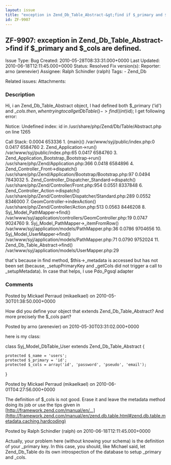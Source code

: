 ```yaml
---
layout: issue
title: "exception in Zend_Db_Table_Abstract-&gt;find if $_primary and $_cols are defined."
id: ZF-9907
---
```


ZF-9907: exception in Zend\_Db\_Table\_Abstract->find if $\_primary and $\_cols are defined.
--------------------------------------------------------------------------------------------

 Issue Type: Bug Created: 2010-05-28T08:33:31.000+0000 Last Updated: 2010-06-18T12:11:45.000+0000 Status: Resolved Fix version(s): 
 Reporter:  arno (arenevier)  Assignee:  Ralph Schindler (ralph)  Tags: - Zend\_Db
 
 Related issues: 
 Attachments: 
### Description

Hi, i an Zend\_Db\_Table\_Abstract object, I had defined both $\_primary ('id') and $\_cols. then, when trying to call getDbTable()->find((int)$id); I get following error:

Notice: Undefined index: id in /usr/share/php/Zend/Db/Table/Abstract.php on line 1265

Call Stack: 0.0004 653336 1. {main}() /var/www/syj/public/index.php:0 0.0417 6584760 2. Zend\_Application->run() /var/www/syj/public/index.php:65 0.0417 6584760 3. Zend\_Application\_Bootstrap\_Bootstrap->run() /usr/share/php/Zend/Application.php:366 0.0418 6584896 4. Zend\_Controller\_Front->dispatch() /usr/share/php/Zend/Application/Bootstrap/Bootstrap.php:97 0.0494 7843032 5. Zend\_Controller\_Dispatcher\_Standard->dispatch() /usr/share/php/Zend/Controller/Front.php:954 0.0551 8337848 6. Zend\_Controller\_Action->dispatch() /usr/share/php/Zend/Controller/Dispatcher/Standard.php:289 0.0552 8346000 7. GeomController->indexAction() /usr/share/php/Zend/Controller/Action.php:513 0.0563 8446208 8. Syj\_Model\_PathMapper->find() /var/www/syj/application/controllers/GeomController.php:19 0.0747 9024760 9. Syj\_Model\_PathMapper->\_itemFromRow() /var/www/syj/application/models/PathMapper.php:36 0.0786 9704656 10. Syj\_Model\_UserMapper->find() /var/www/syj/application/models/PathMapper.php:71 0.0790 9752024 11. Zend\_Db\_Table\_Abstract->find() /var/www/syj/application/models/UserMapper.php:29

that's because in find method, $this->\_metadata is accessed but has not been set (because, \_setupPrimaryKey and \_getCols did not trigger a call to \_setupMetadata). In case that helps, I use Pdo\_Pgsql adapter

 

 

### Comments

Posted by Mickael Perraud (mikaelkael) on 2010-05-30T01:38:50.000+0000

How did you define your object that extends Zend\_Db\_Table\_Abstract? And more precisely the $\_cols part?

 

 

Posted by arno (arenevier) on 2010-05-30T03:31:02.000+0000

here is my class:

class Syj\_Model\_DbTable\_User extends Zend\_Db\_Table\_Abstract {

 
    protected $_name = 'users';    
    protected $_primary = 'id';    
    protected $_cols = array('id', 'password', 'pseudo', 'email');


}

 

 

Posted by Mickael Perraud (mikaelkael) on 2010-06-01T04:27:56.000+0000

The definition of $\_cols is not good. Erase it and leave the metadata method doing its job or use the tips given in [http://framework.zend.com/manual/en/…](http://framework.zend.com/manual/en/zend.db.table.html#zend.db.table.metadata.caching.hardcoding)

 

 

Posted by Ralph Schindler (ralph) on 2010-06-18T12:11:45.000+0000

Actually, your problem here (without knowing your schema) is the definition of your \_primary key. In this case, you should, like Michael said, let Zend\_Db\_Table do its own introspection of the database to setup \_primary and \_cols.

 

 